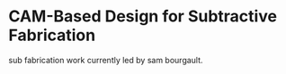 # CAM-Based Design for Subtractive Fabrication
sub fabrication work currently led by sam bourgault.

